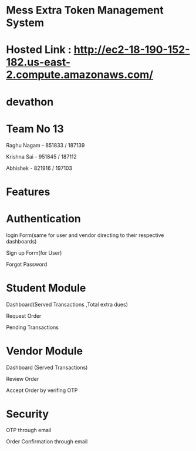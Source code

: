 # Mess Extra Token Management System
# Hosted Link : http://ec2-18-190-152-182.us-east-2.compute.amazonaws.com/
# devathon

# Team No 13

Raghu Nagam - 851833 / 187139

Krishna Sai - 951845 / 187112

Abhishek - 821916 / 197103


# Features

# Authentication

 login Form(same for user and vendor directing to their respective dashboards)

 Sign up Form(for User)
 
 Forgot Password
 
# Student Module
 
Dashboard(Served Transactions ,Total extra dues)

Request Order

Pending Transactions

# Vendor Module

Dashboard (Served Transactions)

Review Order 

Accept Order by verifing OTP

# Security

OTP through email

Order Confirmation through email






 
 


